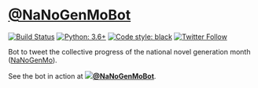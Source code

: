 # [@NaNoGenMoBot](https://twitter.com/NaNoGenMoBot)

[![Build Status](https://travis-ci.org/hugovk/nanogenmobot.svg?branch=main)](https://travis-ci.org/hugovk/nanogenmobot)
[![Python: 3.6+](https://img.shields.io/badge/python-3.6+-blue.svg)](https://www.python.org/downloads/)
[![Code style: black](https://img.shields.io/badge/code%20style-black-000000.svg)](https://github.com/psf/black)
[![Twitter Follow](https://img.shields.io/twitter/follow/NaNoGenMoBot.svg?label=Follow&style=social)](https://twitter.com/NaNoGenMoBot)

Bot to tweet the collective progress of the national novel generation month ([NaNoGenMo](https://nanogenmo.github.io)).

See the bot in action at **[![](https://abs.twimg.com/favicons/favicon.ico)@NaNoGenMoBot](https://twitter.com/NaNoGenMoBot)**.
